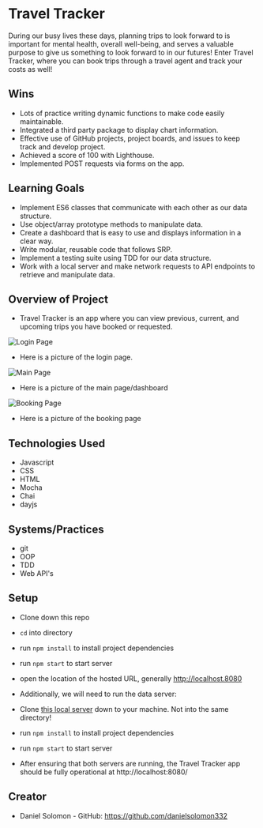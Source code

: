 # Travel Tracker
During our busy lives these days, planning trips to look forward to is important for mental health, overall well-being, and serves a valuable purpose to give us something to look forward to in our futures! Enter Travel Tracker, where you can book trips through a travel agent and track your costs as well!

## Wins
- Lots of practice writing dynamic functions to make code easily maintainable.
- Integrated a third party package to display chart information.
- Effective use of GitHub projects, project boards, and issues to keep track and develop project.
- Achieved a score of 100 with Lighthouse.
- Implemented POST requests via forms on the app.

## Learning Goals
- Implement ES6 classes that communicate with each other as our data structure.
- Use object/array prototype methods to manipulate data.
- Create a dashboard that is easy to use and displays information in a clear way.
- Write modular, reusable code that follows SRP.
- Implement a testing suite using TDD for our data structure.
- Work with a local server and make network requests to API endpoints to retrieve and manipulate data.

## Overview of Project
- Travel Tracker is an app where you can view previous, current, and upcoming trips you have booked or requested.

![Login Page](https://user-images.githubusercontent.com/90291724/157367910-1ce1e9ef-1f29-4fa0-9651-66c091d30ced.png)

- Here is a picture of the login page.

![Main Page](https://user-images.githubusercontent.com/90291724/157367977-e281dada-e593-49b9-aa82-532c6d5b14e9.png)

- Here is a picture of the main page/dashboard

![Booking Page](https://user-images.githubusercontent.com/90291724/157368008-b97500aa-70ff-4c60-b5b1-7b7ab0cd782a.png)

- Here is a picture of the booking page

## Technologies Used
- Javascript
- CSS
- HTML
- Mocha
- Chai
- dayjs

## Systems/Practices
- git
- OOP
- TDD
- Web API's

## Setup
- Clone down this repo
- `cd` into directory
- run `npm install` to install project dependencies
- run `npm start` to start server
- open the location of the hosted URL, generally http://localhost.8080

- Additionally, we will need to run the data server:
- Clone [this local server](https://github.com/turingschool-examples/travel-tracker-api) down to your machine. Not into the same directory!
- run `npm install` to install project dependencies
- run `npm start` to start server
- After ensuring that both servers are running, the Travel Tracker app should be fully operational at http://localhost:8080/

## Creator
- Daniel Solomon - GitHub: https://github.com/danielsolomon332
